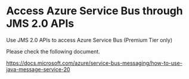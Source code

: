 # Access Azure Service Bus through JMS 2.0 APIs
Use JMS 2.0 APIs to access Azure Service Bus (Premium Tier only)

Please check the following document.

https://docs.microsoft.com/azure/service-bus-messaging/how-to-use-java-message-service-20
